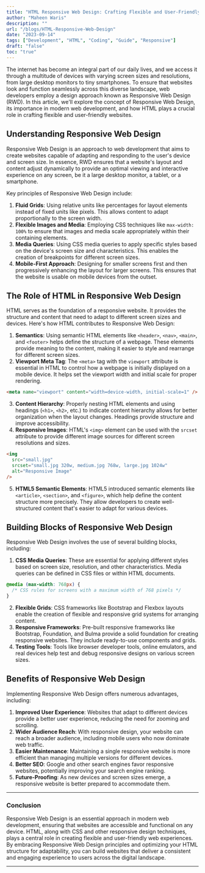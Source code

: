 ```yaml
---
title: "HTML Responsive Web Design: Crafting Flexible and User-Friendly Websites with HTML"
author: "Maheen Waris"
description: ""
url: "/blogs/HTML-Responsive-Web-Design"
date: "2023-09-14"
tags: ["Development", "HTML", "Coding", "Guide", "Responsive"]
draft: "false"
toc: "true"
---
```


The internet has become an integral part of our daily lives, and we access it through a multitude of devices with varying screen sizes and resolutions, from large desktop monitors to tiny smartphones. To ensure that websites look and function seamlessly across this diverse landscape, web developers employ a design approach known as Responsive Web Design (RWD). In this article, we'll explore the concept of Responsive Web Design, its importance in modern web development, and how HTML plays a crucial role in crafting flexible and user-friendly websites.

## Understanding Responsive Web Design

Responsive Web Design is an approach to web development that aims to create websites capable of adapting and responding to the user's device and screen size. In essence, RWD ensures that a website's layout and content adjust dynamically to provide an optimal viewing and interactive experience on any screen, be it a large desktop monitor, a tablet, or a smartphone.

Key principles of Responsive Web Design include:

1. **Fluid Grids**: Using relative units like percentages for layout elements instead of fixed units like pixels. This allows content to adapt proportionally to the screen width.
2. **Flexible Images and Media**: Employing CSS techniques like `max-width: 100%` to ensure that images and media scale appropriately within their containing elements.
3. **Media Queries**: Using CSS media queries to apply specific styles based on the device's screen size and characteristics. This enables the creation of breakpoints for different screen sizes.
4. **Mobile-First Approach**: Designing for smaller screens first and then progressively enhancing the layout for larger screens. This ensures that the website is usable on mobile devices from the outset.

## The Role of HTML in Responsive Web Design

HTML serves as the foundation of a responsive website. It provides the structure and content that need to adapt to different screen sizes and devices. Here's how HTML contributes to Responsive Web Design:

1. **Semantics**: Using semantic HTML elements like `<header>`, `<nav>`, `<main>`, and `<footer>` helps define the structure of a webpage. These elements provide meaning to the content, making it easier to style and rearrange for different screen sizes.
2. **Viewport Meta Tag**: The `<meta>` tag with the `viewport` attribute is essential in HTML to control how a webpage is initially displayed on a mobile device. It helps set the viewport width and initial scale for proper rendering.

```html
<meta name="viewport" content="width=device-width, initial-scale=1" />
```

3. **Content Hierarchy**: Properly nesting HTML elements and using headings (`<h1>`, `<h2>`, etc.) to indicate content hierarchy allows for better organization when the layout changes. Headings provide structure and improve accessibility.
4. **Responsive Images**: HTML's `<img>` element can be used with the `srcset` attribute to provide different image sources for different screen resolutions and sizes.

```html
<img
  src="small.jpg"
  srcset="small.jpg 320w, medium.jpg 768w, large.jpg 1024w"
  alt="Responsive Image"
/>
```

5. **HTML5 Semantic Elements**: HTML5 introduced semantic elements like `<article>`, `<section>`, and `<figure>`, which help define the content structure more precisely. They allow developers to create well-structured content that's easier to adapt for various devices.

## Building Blocks of Responsive Web Design

Responsive Web Design involves the use of several building blocks, including:

1. **CSS Media Queries**: These are essential for applying different styles based on screen size, resolution, and other characteristics. Media queries can be defined in CSS files or within HTML documents.

```css
@media (max-width: 768px) {
  /* CSS rules for screens with a maximum width of 768 pixels */
}
```

2. **Flexible Grids**: CSS frameworks like Bootstrap and Flexbox layouts enable the creation of flexible and responsive grid systems for arranging content.
3. **Responsive Frameworks**: Pre-built responsive frameworks like Bootstrap, Foundation, and Bulma provide a solid foundation for creating responsive websites. They include ready-to-use components and grids.
4. **Testing Tools**: Tools like browser developer tools, online emulators, and real devices help test and debug responsive designs on various screen sizes.

## Benefits of Responsive Web Design

Implementing Responsive Web Design offers numerous advantages, including:

1. **Improved User Experience**: Websites that adapt to different devices provide a better user experience, reducing the need for zooming and scrolling.
2. **Wider Audience Reach**: With responsive design, your website can reach a broader audience, including mobile users who now dominate web traffic.
3. **Easier Maintenance**: Maintaining a single responsive website is more efficient than managing multiple versions for different devices.
4. **Better SEO**: Google and other search engines favor responsive websites, potentially improving your search engine ranking.
5. **Future-Proofing**: As new devices and screen sizes emerge, a responsive website is better prepared to accommodate them.

<hr>

### Conclusion

Responsive Web Design is an essential approach in modern web development, ensuring that websites are accessible and functional on any device. HTML, along with CSS and other responsive design techniques, plays a central role in creating flexible and user-friendly web experiences. By embracing Responsive Web Design principles and optimizing your HTML structure for adaptability, you can build websites that deliver a consistent and engaging experience to users across the digital landscape.

<script src="https://utteranc.es/client.js"
        repo="maheenwaris/Website"
        issue-term="pathname"
        theme="github-dark"
        crossorigin="anonymous"
        async>
</script>

---
